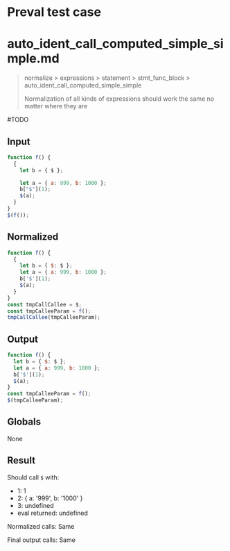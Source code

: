 # Preval test case

# auto_ident_call_computed_simple_simple.md

> normalize > expressions > statement > stmt_func_block > auto_ident_call_computed_simple_simple
>
> Normalization of all kinds of expressions should work the same no matter where they are

#TODO

## Input

`````js filename=intro
function f() {
  {
    let b = { $ };

    let a = { a: 999, b: 1000 };
    b["$"](1);
    $(a);
  }
}
$(f());
`````

## Normalized

`````js filename=intro
function f() {
  {
    let b = { $: $ };
    let a = { a: 999, b: 1000 };
    b['$'](1);
    $(a);
  }
}
const tmpCallCallee = $;
const tmpCalleeParam = f();
tmpCallCallee(tmpCalleeParam);
`````

## Output

`````js filename=intro
function f() {
  let b = { $: $ };
  let a = { a: 999, b: 1000 };
  b['$'](1);
  $(a);
}
const tmpCalleeParam = f();
$(tmpCalleeParam);
`````

## Globals

None

## Result

Should call `$` with:
 - 1: 1
 - 2: { a: '999', b: '1000' }
 - 3: undefined
 - eval returned: undefined

Normalized calls: Same

Final output calls: Same
